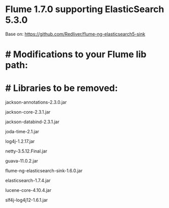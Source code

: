 # Flume 1.7.0 supporting ElasticSearch 5.3.0
  
  Base on: https://github.com/Redliver/flume-ng-elasticsearch5-sink
  
  
  # # Modifications to your Flume lib path:
  
  
  # # Libraries to be removed:

jackson-annotations-2.3.0.jar

jackson-core-2.3.1.jar

jackson-databind-2.3.1.jar

joda-time-2.1.jar

log4j-1.2.17.jar

netty-3.5.12.Final.jar

guava-11.0.2.jar

flume-ng-elasticsearch-sink-1.6.0.jar

elasticsearch-1.7.4.jar

lucene-core-4.10.4.jar

slf4j-log4j12-1.6.1.jar
  

